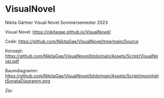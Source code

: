 # VisualNovel
Nikita Gärtner
Visual Novel
Sommersemester 2023

Visual Novel: https://nikitagae.github.io/VisualNovel/

Code: https://github.com/NikitaGae/VisualNovel/tree/main/Source

Konzept: https://github.com/NikitaGae/VisualNovel/blob/main/Assets/Script/VisualNovel.pdf

Baumdiagramm: https://github.com/NikitaGae/VisualNovel/blob/main/Assets/Script/moonlightSonataDiagramm.png

Zip: 

